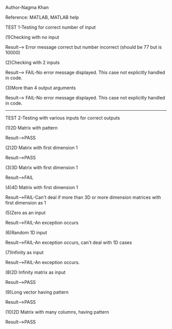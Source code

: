 Author-Nagma Khan

Reference: MATLAB, MATLAB help

TEST 1-Testing for correct number of input

(1)Checking with no input

Result--> Error message correct but number incorrect (should be 77 but is 10000)

(2)Checking with 2 inputs

Result--> FAIL-No error message displayed. This case not explicitly handled in code.

(3)More than 4 output arguments

Result--> FAIL-No error message displayed. This case not explicitly handled in code.

**************************************************************************************************************************
TEST 2-Testing with various inputs for correct outputs

(1)2D Matrix with pattern

Result-->PASS

(2)2D Matrix with first dimension 1

Result-->PASS

(3)3D Matrix with first dimension 1

Result-->FAIL

(4)4D Matrix with first dimension 1

Result-->FAIL-Can't deal if more than 3D or more dimension matrices with first dimension as 1

(5)Zero as an input

Result-->FAIL-An exception occurs

(6)Random 1D input

Result-->FAIL-An exception occurs, can't deal with 1D cases

(7)Infinity as input

Result-->FAIL-An exception occurs.

(8)2D Infinity matrix as input

Result-->PASS

(9)Long vector having pattern

Result-->PASS

(10)2D Matrix with many columns, having pattern


Result-->PASS
